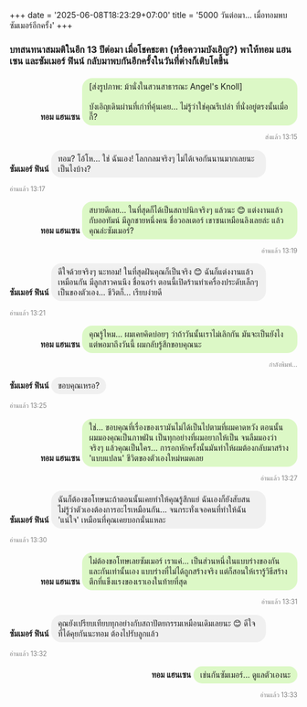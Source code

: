 +++
date = '2025-06-08T18:23:29+07:00'
title = '5000 วันต่อมา... เมื่อทอมพบซัมเมอร์อีกครั้ง'
+++

### บทสนทนาสมมติในอีก 13 ปีต่อมา เมื่อโชคชะตา (หรือความบังเอิญ?) พาให้ทอม แฮนเซน และซัมเมอร์ ฟินน์ กลับมาพบกันอีกครั้งในวันที่ต่างก็เติบโตขึ้น

<div style="text-align: right;">
  <strong>ทอม แฮนเซน</strong>
  <p style="background-color: #dcf8c6; display: inline-block; padding: 6px 12px; border-radius: 18px; max-width: 70%; text-align: left; margin: 2px 0; margin-top: 4px;">[ส่งรูปภาพ: ม้านั่งในสวนสาธารณะ Angel's Knoll]<br><br>บังเอิญเดินผ่านที่เก่าที่คุ้นเคย... ไม่รู้ว่าใช่คุณรึเปล่า ที่นั่งอยู่ตรงนั้นเมื่อกี๊?</p>
  <p style="font-size: 0.8em; color: grey;">ส่งแล้ว 13:15</p>
</div>

<div>
  <strong>ซัมเมอร์ ฟินน์</strong>
  <p style="background-color: #f0f0f0; display: inline-block; padding: 6px 12px; border-radius: 18px; max-width: 70%; text-align: left; margin: 2px 0; margin-top: 4px;">ทอม? โอ้โห... ใช่ ฉันเอง! โลกกลมจริงๆ ไม่ได้เจอกันนานมากเลยนะ เป็นไงบ้าง?</p>
  <p style="font-size: 0.8em; color: grey;">อ่านแล้ว 13:17</p>
</div>

<div style="text-align: right;">
  <strong>ทอม แฮนเซน</strong>
  <p style="background-color: #dcf8c6; display: inline-block; padding: 6px 12px; border-radius: 18px; max-width: 70%; text-align: left; margin: 2px 0; margin-top: 4px;">สบายดีเลย... ในที่สุดก็ได้เป็นสถาปนิกจริงๆ แล้วนะ 😊 แต่งงานแล้วกับออทัมน์ มีลูกชายหนึ่งคน ชื่อวอลเตอร์ เขาซนเหมือนลิงเลยล่ะ แล้วคุณล่ะซัมเมอร์?</p>
  <p style="font-size: 0.8em; color: grey;">อ่านแล้ว 13:19</p>
</div>

<div>
  <strong>ซัมเมอร์ ฟินน์</strong>
  <p style="background-color: #f0f0f0; display: inline-block; padding: 6px 12px; border-radius: 18px; max-width: 70%; text-align: left; margin: 2px 0; margin-top: 4px;">ดีใจด้วยจริงๆ นะทอม! ในที่สุดฝันคุณก็เป็นจริง 😊 ฉันก็แต่งงานแล้วเหมือนกัน มีลูกสาวคนนึง ชื่อนอร่า ตอนนี้เปิดร้านทำเครื่องประดับเล็กๆ เป็นของตัวเอง... ชีวิตก็... เรียบง่ายดี</p>
  <p style="font-size: 0.8em; color: grey;">อ่านแล้ว 13:21</p>
</div>

<div style="text-align: right;">
  <strong>ทอม แฮนเซน</strong>
  <p style="background-color: #dcf8c6; display: inline-block; padding: 6px 12px; border-radius: 18px; max-width: 70%; text-align: left; margin: 2px 0; margin-top: 4px;">คุณรู้ไหม... ผมเคยคิดบ่อยๆ ว่าถ้าวันนั้นเราไม่เลิกกัน มันจะเป็นยังไง แต่พอมาถึงวันนี้ ผมกลับรู้สึกขอบคุณนะ</p>
  <p style="font-size: 0.8em; color: grey;">กำลังพิมพ์...</p>
</div>

<div>
  <strong>ซัมเมอร์ ฟินน์</strong>
  <p style="background-color: #f0f0f0; display: inline-block; padding: 6px 12px; border-radius: 18px; max-width: 70%; text-align: left; margin: 2px 0; margin-top: 4px;">ขอบคุณเหรอ?</p>
  <p style="font-size: 0.8em; color: grey;">อ่านแล้ว 13:25</p>
</div>

<div style="text-align: right;">
  <strong>ทอม แฮนเซน</strong>
  <p style="background-color: #dcf8c6; display: inline-block; padding: 6px 12px; border-radius: 18px; max-width: 70%; text-align: left; margin: 2px 0; margin-top: 4px;">ใช่... ขอบคุณที่เรื่องของเรามันไม่ได้เป็นไปตามที่ผมคาดหวัง ตอนนั้นผมมองคุณเป็นภาพฝัน เป็นทุกอย่างที่ผมอยากให้เป็น จนลืมมองว่าจริงๆ แล้วคุณเป็นใคร... การอกหักครั้งนั้นมันทำให้ผมต้องกลับมาสร้าง 'แบบแปลน' ชีวิตของตัวเองใหม่หมดเลย</p>
  <p style="font-size: 0.8em; color: grey;">อ่านแล้ว 13:27</p>
</div>

<div>
  <strong>ซัมเมอร์ ฟินน์</strong>
  <p style="background-color: #f0f0f0; display: inline-block; padding: 6px 12px; border-radius: 18px; max-width: 70%; text-align: left; margin: 2px 0; margin-top: 4px;">ฉันก็ต้องขอโทษนะถ้าตอนนั้นเคยทำให้คุณรู้สึกแย่ ฉันเองก็ยังสับสน ไม่รู้ว่าตัวเองต้องการอะไรเหมือนกัน... จนกระทั่งเจอคนที่ทำให้ฉัน 'แน่ใจ' เหมือนที่คุณเคยบอกนั่นแหละ</p>
  <p style="font-size: 0.8em; color: grey;">อ่านแล้ว 13:30</p>
</div>

<div style="text-align: right;">
  <strong>ทอม แฮนเซน</strong>
  <p style="background-color: #dcf8c6; display: inline-block; padding: 6px 12px; border-radius: 18px; max-width: 70%; text-align: left; margin: 2px 0; margin-top: 4px;">ไม่ต้องขอโทษเลยซัมเมอร์ เราแค่... เป็นส่วนหนึ่งในแบบร่างของกันและกันเท่านั้นเอง แบบร่างที่ไม่ได้ถูกสร้างจริง แต่ก็สอนให้เรารู้วิธีสร้างตึกที่แข็งแรงของเราเองในท้ายที่สุด</p>
  <p style="font-size: 0.8em; color: grey;">อ่านแล้ว 13:31</p>
</div>

<div>
  <strong>ซัมเมอร์ ฟินน์</strong>
  <p style="background-color: #f0f0f0; display: inline-block; padding: 6px 12px; border-radius: 18px; max-width: 70%; text-align: left; margin: 2px 0; margin-top: 4px;">คุณยังเปรียบเทียบทุกอย่างกับสถาปัตยกรรมเหมือนเดิมเลยนะ 😊 ดีใจที่ได้คุยกันนะทอม ต้องไปรับลูกแล้ว</p>
  <p style="font-size: 0.8em; color: grey;">อ่านแล้ว 13:32</p>
</div>

<div style="text-align: right;">
  <strong>ทอม แฮนเซน</strong>
  <p style="background-color: #dcf8c6; display: inline-block; padding: 6px 12px; border-radius: 18px; max-width: 70%; text-align: left; margin: 2px 0; margin-top: 4px;">เช่นกันซัมเมอร์... ดูแลตัวเองนะ</p>
  <p style="font-size: 0.8em; color: grey;">อ่านแล้ว 13:33</p>
</div>
